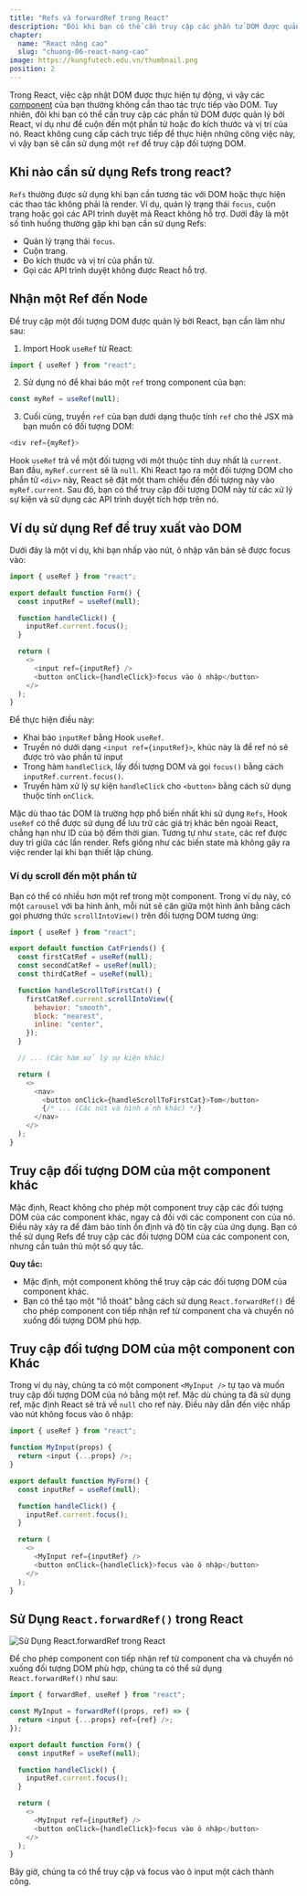 ```yaml
---
title: "Refs và forwardRef trong React"
description: "Đôi khi bạn có thể cần truy cập các phần tử DOM được quản lý bởi React, ví dụ như để làm trỏ chuột vào một node, cuộn đến nó hoặc đo kích thước và vị trí của nó. React không cung cấp cách tích hợp để thực hiện những công việc này, vì vậy bạn sẽ cần sử dụng một ref để truy cập đối tượng DOM"
chapter:
  name: "React nâng cao"
  slug: "chuong-06-react-nang-cao"
image: https://kungfutech.edu.vn/thumbnail.png
position: 2
---
```


Trong React, việc cập nhật DOM được thực hiện tự động, vì vậy các [component](/bai-viet/reactjs/component-trong-react-la-gi) của bạn thường không cần thao tác trực tiếp vào DOM. Tuy nhiên, đôi khi bạn có thể cần truy cập các phần tử DOM được quản lý bởi React, ví dụ như để cuộn đến một phần tử hoặc đo kích thước và vị trí của nó. React không cung cấp cách trực tiếp để thực hiện những công việc này, vì vậy bạn sẽ cần sử dụng một `ref` để truy cập đối tượng DOM.

## Khi nào cần sử dụng Refs trong react?

`Refs` thường được sử dụng khi bạn cần tương tác với DOM hoặc thực hiện các thao tác không phải là render. Ví dụ, quản lý trạng thái `focus`, cuộn trang hoặc gọi các API trình duyệt mà React không hỗ trợ. Dưới đây là một số tình huống thường gặp khi bạn cần sử dụng Refs:

- Quản lý trạng thái `focus`.
- Cuộn trang.
- Đo kích thước và vị trí của phần tử.
- Gọi các API trình duyệt không được React hỗ trợ.

## Nhận một Ref đến Node

Để truy cập một đối tượng DOM được quản lý bởi React, bạn cần làm như sau:

1. Import Hook `useRef` từ React:

```javascript
import { useRef } from "react";
```

2. Sử dụng nó để khai báo một `ref` trong component của bạn:

```javascript
const myRef = useRef(null);
```

3. Cuối cùng, truyền `ref` của bạn dưới dạng thuộc tính `ref` cho thẻ JSX mà bạn muốn có đối tượng DOM:

```javascript
<div ref={myRef}>
```

Hook `useRef` trả về một đối tượng với một thuộc tính duy nhất là `current`. Ban đầu, `myRef.current` sẽ là `null`. Khi React tạo ra một đối tượng DOM cho phần tử `<div>` này, React sẽ đặt một tham chiếu đến đối tượng này vào `myRef.current`. Sau đó, bạn có thể truy cập đối tượng DOM này từ các xử lý sự kiện và sử dụng các API trình duyệt tích hợp trên nó.

## Ví dụ sử dụng Ref để truy xuất vào DOM

Dưới đây là một ví dụ, khi bạn nhấp vào nút, ô nhập văn bản sẽ được focus vào:

```javascript
import { useRef } from "react";

export default function Form() {
  const inputRef = useRef(null);

  function handleClick() {
    inputRef.current.focus();
  }

  return (
    <>
      <input ref={inputRef} />
      <button onClick={handleClick}>focus vào ô nhập</button>
    </>
  );
}
```

Để thực hiện điều này:

- Khai báo `inputRef` bằng Hook `useRef`.
- Truyền nó dưới dạng `<input ref={inputRef}>`, khúc này là để ref nó sẽ được trỏ vào phần tử input
- Trong hàm `handleClick`, lấy đối tượng DOM và gọi `focus()` bằng cách `inputRef.current.focus()`.
- Truyền hàm xử lý sự kiện `handleClick` cho `<button>` bằng cách sử dụng thuộc tính `onClick`.

Mặc dù thao tác DOM là trường hợp phổ biến nhất khi sử dụng `Refs`, Hook `useRef` có thể được sử dụng để lưu trữ các giá trị khác bên ngoài React, chẳng hạn như ID của bộ đếm thời gian. Tương tự như `state`, các ref được duy trì giữa các lần render. Refs giống như các biến state mà không gây ra việc render lại khi bạn thiết lập chúng.

### Ví dụ scroll đến một phần tử

Bạn có thể có nhiều hơn một ref trong một component. Trong ví dụ này, có một `carousel` với ba hình ảnh, mỗi nút sẽ căn giữa một hình ảnh bằng cách gọi phương thức `scrollIntoView()` trên đối tượng DOM tương ứng:

```javascript
import { useRef } from "react";

export default function CatFriends() {
  const firstCatRef = useRef(null);
  const secondCatRef = useRef(null);
  const thirdCatRef = useRef(null);

  function handleScrollToFirstCat() {
    firstCatRef.current.scrollIntoView({
      behavior: "smooth",
      block: "nearest",
      inline: "center",
    });
  }

  // ... (Các hàm xử lý sự kiện khác)

  return (
    <>
      <nav>
        <button onClick={handleScrollToFirstCat}>Tom</button>
        {/* ... (Các nút và hình ảnh khác) */}
      </nav>
    </>
  );
}
```

## Truy cập đối tượng DOM của một component khác

Mặc định, React không cho phép một component truy cập các đối tượng DOM của các component khác, ngay cả đối với các component con của nó. Điều này xảy ra để đảm bảo tính ổn định và độ tin cậy của ứng dụng. Bạn có thể sử dụng Refs để truy cập các đối tượng DOM của các component con, nhưng cần tuân thủ một số quy tắc.

**Quy tắc:**

- Mặc định, một component không thể truy cập các đối tượng DOM của component khác.
- Bạn có thể tạo một "lỗ thoát" bằng cách sử dụng `React.forwardRef()` để cho phép component con tiếp nhận ref từ component cha và chuyển nó xuống đối tượng DOM phù hợp.

## Truy cập đối tượng DOM của một component con Khác

Trong ví dụ này, chúng ta có một component `<MyInput />` tự tạo và muốn truy cập đối tượng DOM của nó bằng một ref. Mặc dù chúng ta đã sử dụng ref, mặc định React sẽ trả về `null` cho ref này. Điều này dẫn đến việc nhấp vào nút không focus vào ô nhập:

```javascript
import { useRef } from "react";

function MyInput(props) {
  return <input {...props} />;
}

export default function MyForm() {
  const inputRef = useRef(null);

  function handleClick() {
    inputRef.current.focus();
  }

  return (
    <>
      <MyInput ref={inputRef} />
      <button onClick={handleClick}>focus vào ô nhập</button>
    </>
  );
}
```

## Sử Dụng `React.forwardRef()` trong React

![Sử Dụng React.forwardRef trong React](https://github.com/techmely/hoc-lap-trinh/assets/29374426/e0fcc717-c8dd-4961-82c3-b9e8eebe09fa)

Để cho phép component con tiếp nhận ref từ component cha và chuyển nó xuống đối tượng DOM phù hợp, chúng ta có thể sử dụng `React.forwardRef()` như sau:

```javascript
import { forwardRef, useRef } from "react";

const MyInput = forwardRef((props, ref) => {
  return <input {...props} ref={ref} />;
});

export default function Form() {
  const inputRef = useRef(null);

  function handleClick() {
    inputRef.current.focus();
  }

  return (
    <>
      <MyInput ref={inputRef} />
      <button onClick={handleClick}>focus vào ô nhập</button>
    </>
  );
}
```

Bây giờ, chúng ta có thể truy cập và focus vào ô input một cách thành công.
